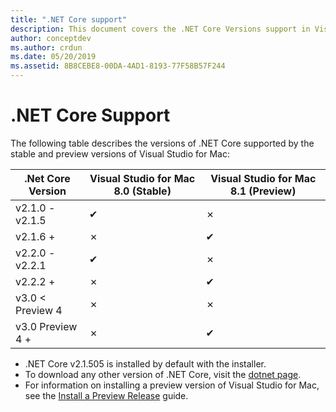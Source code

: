 ```yaml
---
title: ".NET Core support"
description: This document covers the .NET Core Versions support in Visual Studio for Mac
author: conceptdev
ms.author: crdun
ms.date: 05/20/2019
ms.assetid: 8B8CEBE8-00DA-4AD1-8193-77F58B57F244
---
```


# .NET Core Support

The following table describes the versions of .NET Core supported by the stable and preview versions of Visual Studio for Mac:

.Net Core Version  |Visual Studio for Mac 8.0 (Stable)  |Visual Studio for Mac 8.1 (Preview)  |
|---------|---------|---------|
|v2.1.0 - v2.1.5    |✔|✗|
|v2.1.6 +     |✗|✔︎|
|v2.2.0 - v2.2.1|✔︎|✗|
|v2.2.2 + |✗| ✔︎ |
|v3.0 < Preview 4 |✗|✗|
|v3.0 Preview 4 + |✗|✔︎ |

* .NET Core v2.1.505 is installed by default with the installer.
* To download any other version of .NET Core, visit the [dotnet page](https://dotnet.microsoft.com/download/dotnet-core).
* For information on installing a preview version of Visual Studio for Mac, see the [Install a Preview Release](https://docs.microsoft.com/visualstudio/mac/install-preview) guide.
